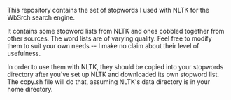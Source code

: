 This repository contains the set of stopwords I used with NLTK for the WbSrch search engine.

It contains some stopword lists from NLTK and ones cobbled together from other sources. The word lists are of varying quality. Feel free to modify them to suit your own needs -- I make no claim about their level of usefulness.

In order to use them with NLTK, they should be copied into your stopwords directory after you've set up NLTK and downloaded its own stopword list. The copy.sh file will do that, assuming NLTK's data directory is in your home directory.
